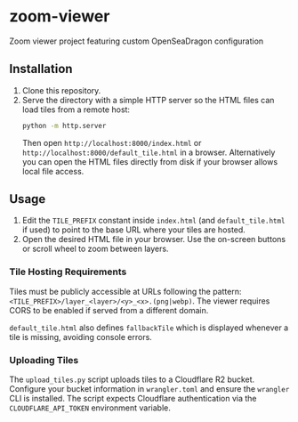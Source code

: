 # zoom-viewer
Zoom viewer project featuring custom OpenSeaDragon configuration

## Installation

1. Clone this repository.
2. Serve the directory with a simple HTTP server so the HTML files can load tiles from a remote host:
   ```bash
   python -m http.server
   ```
   Then open `http://localhost:8000/index.html` or `http://localhost:8000/default_tile.html` in a browser.
   Alternatively you can open the HTML files directly from disk if your browser allows local file access.

## Usage

1. Edit the `TILE_PREFIX` constant inside `index.html` (and `default_tile.html` if used) to point to the base URL where your tiles are hosted.
2. Open the desired HTML file in your browser. Use the on-screen buttons or scroll wheel to zoom between layers.

### Tile Hosting Requirements

Tiles must be publicly accessible at URLs following the pattern:
`<TILE_PREFIX>/layer_<layer>/<y>_<x>.(png|webp)`.
The viewer requires CORS to be enabled if served from a different domain.

`default_tile.html` also defines `fallbackTile` which is displayed whenever a tile is missing, avoiding console errors.

### Uploading Tiles

The `upload_tiles.py` script uploads tiles to a Cloudflare R2 bucket. Configure your bucket information in `wrangler.toml` and ensure the `wrangler` CLI is installed. The script expects Cloudflare authentication via the `CLOUDFLARE_API_TOKEN` environment variable.

